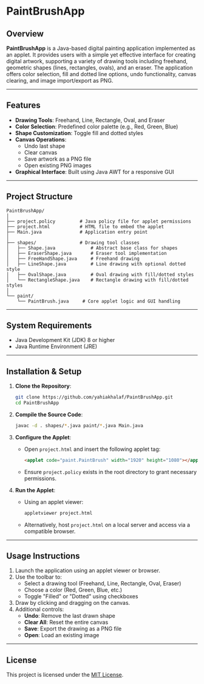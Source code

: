 # PaintBrushApp

## Overview

**PaintBrushApp** is a Java-based digital painting application implemented as an applet. It provides users with a simple yet effective interface for creating digital artwork, supporting a variety of drawing tools including freehand, geometric shapes (lines, rectangles, ovals), and an eraser. The application offers color selection, fill and dotted line options, undo functionality, canvas clearing, and image import/export as PNG.

---

## Features

- **Drawing Tools**: Freehand, Line, Rectangle, Oval, and Eraser  
- **Color Selection**: Predefined color palette (e.g., Red, Green, Blue)  
- **Shape Customization**: Toggle fill and dotted styles  
- **Canvas Operations**:  
  - Undo last shape  
  - Clear canvas  
  - Save artwork as a PNG file  
  - Open existing PNG images  
- **Graphical Interface**: Built using Java AWT for a responsive GUI

---

## Project Structure

```
PaintBrushApp/
│
├── project.policy         # Java policy file for applet permissions
├── project.html           # HTML file to embed the applet
├── Main.java              # Application entry point
│
├── shapes/                # Drawing tool classes
│   ├── Shape.java             # Abstract base class for shapes
│   ├── EraserShape.java       # Eraser tool implementation
│   ├── FreeHandShape.java     # Freehand drawing
│   ├── LineShape.java         # Line drawing with optional dotted style
│   ├── OvalShape.java         # Oval drawing with fill/dotted styles
│   └── RectangleShape.java    # Rectangle drawing with fill/dotted styles
│
└── paint/
    └── PaintBrush.java     # Core applet logic and GUI handling
```

---

## System Requirements

- Java Development Kit (JDK) 8 or higher  
- Java Runtime Environment (JRE)  

---

## Installation & Setup

1. **Clone the Repository**:
   ```bash
   git clone https://github.com/yahiakhalaf/PaintBrushApp.git
   cd PaintBrushApp
   ```

2. **Compile the Source Code**:
   ```bash
   javac -d . shapes/*.java paint/*.java Main.java
   ```

3. **Configure the Applet**:
   - Open `project.html` and insert the following applet tag:
     ```html
     <applet code="paint.PaintBrush" width="1920" height="1080"></applet>
     ```
   - Ensure `project.policy` exists in the root directory to grant necessary permissions.

4. **Run the Applet**:
   - Using an applet viewer:
     ```bash
     appletviewer project.html
     ```
   - Alternatively, host `project.html` on a local server and access via a compatible browser.

---

## Usage Instructions

1. Launch the application using an applet viewer or browser.  
2. Use the toolbar to:
   - Select a drawing tool (Freehand, Line, Rectangle, Oval, Eraser)
   - Choose a color (Red, Green, Blue, etc.)
   - Toggle "Filled" or "Dotted" using checkboxes  
3. Draw by clicking and dragging on the canvas.  
4. Additional controls:
   - **Undo**: Remove the last drawn shape  
   - **Clear All**: Reset the entire canvas  
   - **Save**: Export the drawing as a PNG file  
   - **Open**: Load an existing image

---


## License

This project is licensed under the [MIT License](LICENSE).


